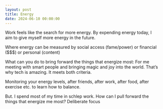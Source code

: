 ```yaml
---
layout: post
title: Energy
date: 2024-06-10 00:00:00
---
```


Work feels like the search for more energy. By expending energy today, I aim to give myself more energy in the future.

Where energy can be measured by social access (fame/power) or financial ($$$) or personal (content)

What can you do to bring forward the things that energize most: For me meeting with smart people and bringing magic and joy into the world. That’s why tech is amazing. It meets both criteria.

Monitoring your energy levels, after friends, after work, after food, after exercise etc. to learn how to balance.

But. I spend most of my time in schlep work. How can I pull forward the things that energize me most? Deliberate focus
